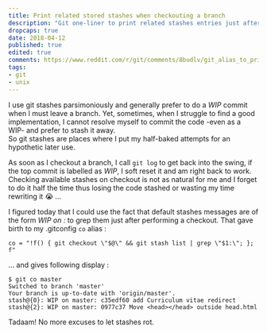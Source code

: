 ```yaml
---
title: Print related stored stashes when checkouting a branch
description: "Git one-liner to print related stashes entries just after switching a branch"
dropcaps: true
date: 2018-04-12
published: true
edited: true
comments: https://www.reddit.com/r/git/comments/8budlv/git_alias_to_print_related_stashes_when/?st=jfx3yhf1&sh=e48c9f6c
tags:
- git
- unix
---
```

I use git stashes parsimoniously and generally prefer to do a _WIP_ commit when I must leave a 
branch. Yet, sometimes, when I struggle to find a good implementation, I cannot resolve myself to 
commit the code -even as a WIP- and prefer to stash it away.  
So git stashes are places where I put my half-baked attempts for an hypothetic later use.

As soon as I checkout a branch, I call `git log` to get back into the swing, if 
the top commit is labelled as _WIP_, I soft reset it and am right back to work. 
Checking available stashes on checkout is not as natural for me and I forget to do it half the time 
thus losing the code stashed or wasting my time rewriting it :sob: ... 

I figured today that I could use the fact that default stashes messages are of the form 
*WIP on <branchname>:* to grep them just after performing a checkout.
That gave birth to my .gitconfig `co` alias :

    co = "!f() { git checkout \"$@\" && git stash list | grep \"$1:\"; }; f"

... and gives following display :

    $ git co master
    Switched to branch 'master'
    Your branch is up-to-date with 'origin/master'.
    stash@{0}: WIP on master: c35edf60 add Curriculum vitae redirect
    stash@{2}: WIP on master: 0977c37 Move <head></head> outside head.html

Tadaam! No more excuses to let stashes rot.  
